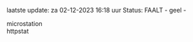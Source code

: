 laatste update: 
za 02-12-2023 16:18   uur 
Status: FAALT - geel - 
<div class="service Y">microstation</div><div class="service G">httpstat</div>